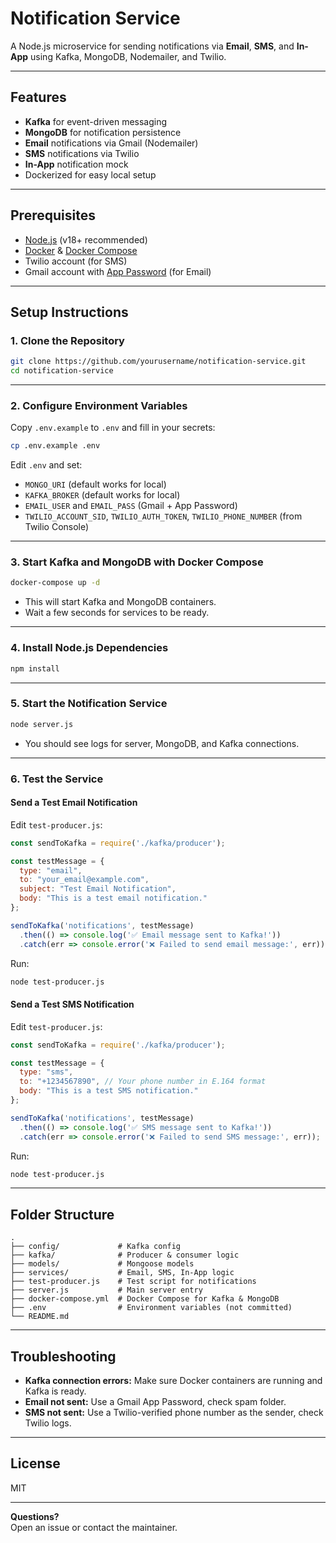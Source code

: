 # Notification Service

A Node.js microservice for sending notifications via **Email**, **SMS**, and **In-App** using Kafka, MongoDB, Nodemailer, and Twilio.

---

## Features

- **Kafka** for event-driven messaging
- **MongoDB** for notification persistence
- **Email** notifications via Gmail (Nodemailer)
- **SMS** notifications via Twilio
- **In-App** notification mock
- Dockerized for easy local setup

---

## Prerequisites

- [Node.js](https://nodejs.org/) (v18+ recommended)
- [Docker](https://www.docker.com/get-started) & [Docker Compose](https://docs.docker.com/compose/)
- Twilio account (for SMS)
- Gmail account with [App Password](https://support.google.com/mail/?p=InvalidSecondFactor) (for Email)

---

## Setup Instructions

### 1. **Clone the Repository**

```sh
git clone https://github.com/yourusername/notification-service.git
cd notification-service
```

---

### 2. **Configure Environment Variables**

Copy `.env.example` to `.env` and fill in your secrets:

```sh
cp .env.example .env
```

Edit `.env` and set:

- `MONGO_URI` (default works for local)
- `KAFKA_BROKER` (default works for local)
- `EMAIL_USER` and `EMAIL_PASS` (Gmail + App Password)
- `TWILIO_ACCOUNT_SID`, `TWILIO_AUTH_TOKEN`, `TWILIO_PHONE_NUMBER` (from Twilio Console)

---

### 3. **Start Kafka and MongoDB with Docker Compose**

```sh
docker-compose up -d
```

- This will start Kafka and MongoDB containers.
- Wait a few seconds for services to be ready.

---

### 4. **Install Node.js Dependencies**

```sh
npm install
```

---

### 5. **Start the Notification Service**

```sh
node server.js
```

- You should see logs for server, MongoDB, and Kafka connections.

---

### 6. **Test the Service**

#### **Send a Test Email Notification**

Edit `test-producer.js`:

```js
const sendToKafka = require('./kafka/producer');

const testMessage = {
  type: "email",
  to: "your_email@example.com",
  subject: "Test Email Notification",
  body: "This is a test email notification."
};

sendToKafka('notifications', testMessage)
  .then(() => console.log('✅ Email message sent to Kafka!'))
  .catch(err => console.error('❌ Failed to send email message:', err));
```

Run:

```sh
node test-producer.js
```

#### **Send a Test SMS Notification**

Edit `test-producer.js`:

```js
const sendToKafka = require('./kafka/producer');

const testMessage = {
  type: "sms",
  to: "+1234567890", // Your phone number in E.164 format
  body: "This is a test SMS notification."
};

sendToKafka('notifications', testMessage)
  .then(() => console.log('✅ SMS message sent to Kafka!'))
  .catch(err => console.error('❌ Failed to send SMS message:', err));
```

Run:

```sh
node test-producer.js
```

---

## Folder Structure

```
.
├── config/             # Kafka config
├── kafka/              # Producer & consumer logic
├── models/             # Mongoose models
├── services/           # Email, SMS, In-App logic
├── test-producer.js    # Test script for notifications
├── server.js           # Main server entry
├── docker-compose.yml  # Docker Compose for Kafka & MongoDB
├── .env                # Environment variables (not committed)
└── README.md
```

---

## Troubleshooting

- **Kafka connection errors:** Make sure Docker containers are running and Kafka is ready.
- **Email not sent:** Use a Gmail App Password, check spam folder.
- **SMS not sent:** Use a Twilio-verified phone number as the sender, check Twilio logs.

---

## License

MIT

---

**Questions?**  
Open an issue or contact the maintainer.